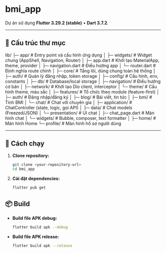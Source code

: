 # bmi_app
Dự án sử dụng **Flutter 3.29.2 (stable)** • **Dart 3.7.2**.  

---

## 📂 Cấu trúc thư mục

lib/
├─ app/ # Entry point và cấu hình ứng dụng
│ ├─ widgets/ # Widget chung (AppShell, Navigation, Router)
│ ├─ app.dart # Khởi tạo MaterialApp, theme, provider
│ ├─ navigation.dart # Điều hướng app
│ └─ router.dart # Định nghĩa route chính
│
├─ core/ # Tầng lõi, dùng chung toàn hệ thống
│ ├─ auth/ # Quản lý đăng nhập, token storage
│ ├─ config/ # Cấu hình, env, constants
│ ├─ db/ # Database/local storage
│ ├─ navigation/ # Điều hướng cơ bản
│ ├─ network/ # Khởi tạo Dio client, interceptor
│ └─ theme/ # Cấu hình theme, màu sắc
│
├─ features/ # Tổ chức theo module (feature-first)
│ ├─ auth/ # Đăng nhập/đăng ký
│ ├─ blog/ # Bài viết, tin tức
│ ├─ bmi/ # Tính BMI
│ └─ chat/ # Chat với chuyên gia
│ ├─ application/ # ChatController (state, logic, gọi API)
│ ├─ data/ # Chat models (Freezed/JSON)
│ └─ presentation/ # UI chat
│ ├─ chat_page.dart # Màn hình chat
│ └─ widgets/ # Bubble, composer, text formatter
│
├─ home/ # Màn hình Home
└─ profile/ # Màn hình hồ sơ người dùng

---

## 🚀 Cách chạy
1.  **Clone repository:**
    ```bash
    git clone <your-repository-url>
    cd bmi_app
    ```

2.  **Cài đặt dependencies:**
    ```bash
    flutter pub get
    ```
    
## 📦 Build

* **Build file APK debug:**
    ```bash
    flutter build apk --debug
    ```

* **Build file APK release:**
    ```bash
    flutter build apk --release
    ```